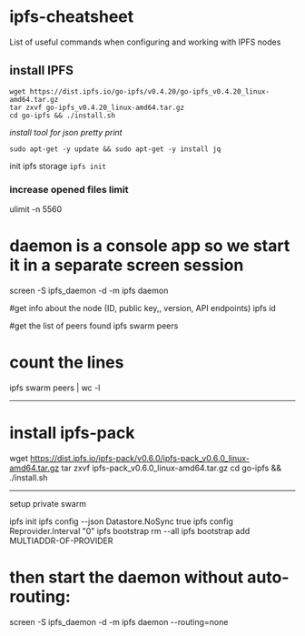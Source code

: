 # ipfs-cheatsheet
List of useful commands when configuring and working with IPFS nodes


## install IPFS
```
wget https://dist.ipfs.io/go-ipfs/v0.4.20/go-ipfs_v0.4.20_linux-amd64.tar.gz
tar zxvf go-ipfs_v0.4.20_linux-amd64.tar.gz
cd go-ipfs && ./install.sh
```

*install tool for json pretty print*
```
sudo apt-get -y update && sudo apt-get -y install jq
```

init ipfs storage
```ipfs init```


### increase opened files limit
ulimit -n 5560


# daemon is a console app so we start it in a separate screen session
screen -S ipfs_daemon -d -m ipfs daemon

#get info about the node (ID, public key,, version, API endpoints)
ipfs id

#get the list of peers found
ipfs swarm peers
# count the lines
ipfs swarm peers | wc -l

------------------------

# install ipfs-pack
wget https://dist.ipfs.io/ipfs-pack/v0.6.0/ipfs-pack_v0.6.0_linux-amd64.tar.gz
tar zxvf ipfs-pack_v0.6.0_linux-amd64.tar.gz
cd go-ipfs && ./install.sh

-----------------
setup private swarm

ipfs init
ipfs config --json Datastore.NoSync true
ipfs config Reprovider.Interval "0"
ipfs bootstrap rm --all
ipfs bootstrap add MULTIADDR-OF-PROVIDER

# then start the daemon without auto-routing:
screen -S ipfs_daemon -d -m ipfs daemon --routing=none
